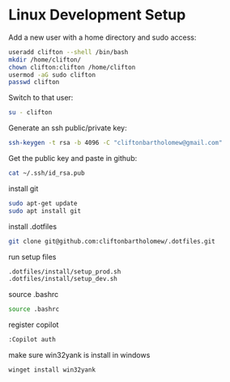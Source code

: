 # Linux Development Setup

Add a new user with a home directory and sudo access:
```bash
useradd clifton --shell /bin/bash
mkdir /home/clifton/
chown clifton:clifton /home/clifton
usermod -aG sudo clifton
passwd clifton
```

Switch to that user:
```bash
su - clifton
```


Generate an ssh public/private key:
```bash
ssh-keygen -t rsa -b 4096 -C "cliftonbartholomew@gmail.com"
```

Get the public key and paste in github:
```bash
cat ~/.ssh/id_rsa.pub
```

install git
```bash
sudo apt-get update
sudo apt install git
```


install .dotfiles
```bash
git clone git@github.com:cliftonbartholomew/.dotfiles.git 
```

run setup files
```bash
.dotfiles/install/setup_prod.sh
.dotfiles/install/setup_dev.sh
```

source .bashrc
```bash
source .bashrc
```
register copilot
```bash
:Copilot auth
```

make sure win32yank is install in windows
```bash
winget install win32yank
```
